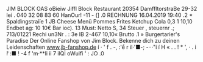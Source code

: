 JIM BLOCK OAS oBieiw Jiffl Block Restaurant 20354 DamffltorstraBe 29-32 lei . 040 32 08 83 60 HanOur! -11 - (] .0 RECHNUNG 16.04.2019 19:40 .2 * Spaldìngstraííe 1 JB Cheese Menü Pommes Frites Ketchup Cola 0,3 1 10,10 Endbet ag: 10 10€ Bar ioc). 13 Must: Netto S, 34 Steuer , steuernr .; 713/01221 Rechi un3Nr . : 3e IB 2-467 10,10« Brutto .1 » Burgertarier's Paradise Der Online Fanshop von Jim Block. Bekenne dich zu deinen Leidenschaften www.jb-fanshop.de í · ' f . -, :'ể r il·'■-; -···"i í H « . . ! * ', · . i ř :■ ! -4 f 'm·**li ii 7 ilQỈ oWuifi ' : JO .0